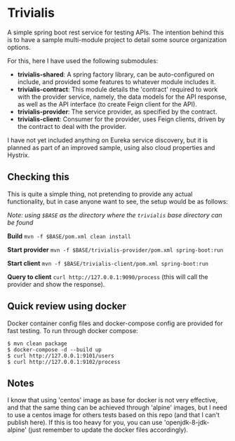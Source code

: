 # Trivialis
A simple spring boot rest service for testing APIs. The intention behind this is to have
a sample multi-module project to detail some source organization options.

For this, here I have used the following submodules:

* **trivialis-shared**: A spring factory library, can be auto-configured on include, and provided some features to
whatever module includes it.
* **trivialis-contract**: This module details the 'contract' required to work with the provider service, namely, the
data models for the API response, as well as the API interface (to create Feign client for the API).
* **trivialis-provider**: The service provider, as specified by the contract.
* **trivialis-client**: Consumer for the provider, uses Feign clients, driven by the contract to deal with the provider.

I have not yet included anything on Eureka service discovery, but it is planned as part of an improved sample, using also 
cloud properties and Hystrix.

## Checking this

This is quite a simple thing, not pretending to provide any actual functionality, but in case anyone want to see, the 
setup would be as follows:

*Note: using `$BASE` as the directory where the `trivialis` base directory can be found*

**Build** `mvn -f $BASE/pom.xml clean install`

**Start provider** `mvn -f $BASE/trivialis-provider/pom.xml spring-boot:run`

**Start client** `mvn -f $BASE/trivialis-client/pom.xml spring-boot:run`

**Query to client** `curl http://127.0.0.1:9090/process` (this will call the provider and show the response).

## Quick review using docker

Docker container config files and docker-compose config are provided for fast testing. To run through docker compose:

```
$ mvn clean package
$ docker-compose -d --build up
$ curl http://127.0.0.1:9101/users
$ curl http://127.0.0.1:9102/process
```

## Notes

I know that using 'centos' image as base for docker is not very effective, and that the same thing
can be achieved through 'alpine' images, but I need to use a centos image for others tests based on 
this repo (and that I can't publish here). If this is too heavy for you, you can use 'openjdk-8-jdk-alpine'
(just remember to update the docker files accordingly).